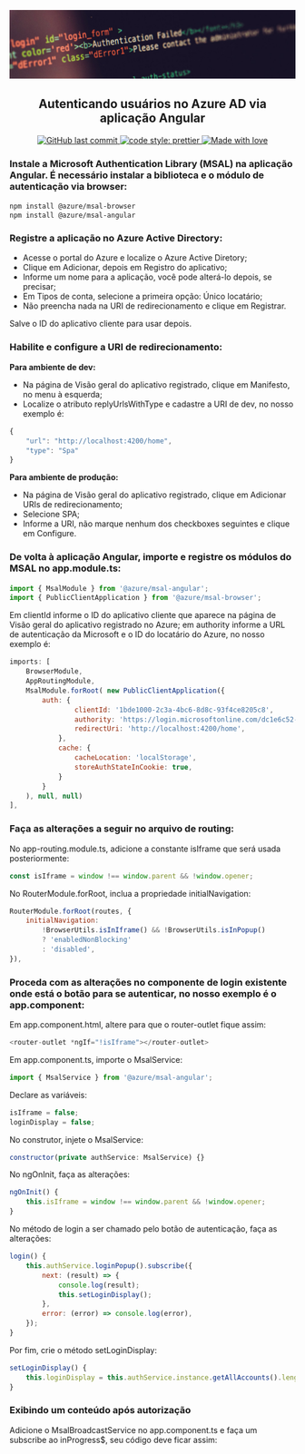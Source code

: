 ![](https://github.com/ortegavan/poc-azure-ad/blob/958c31908171220166a69d79819276b71d4a3d21/README.jpg)

<h2 align="center">
    Autenticando usuários no Azure AD via aplicação Angular
</h2>
<p align="center">
    <a href="https://github.com/ortegavan/poc-azure-ad/commits/">
        <img alt="GitHub last commit" src="https://img.shields.io/github/last-commit/ortegavan/poc-azure-ad?style=flat-square">
    </a>
    <a href="https://github.com/prettier">
        <img alt="code style: prettier" src="https://img.shields.io/badge/code_style-prettier-ff69b4.svg?style=flat-square">
    </a>   
    <a href="https://github.com/ortegavan">
        <img alt="Made with love" src="https://img.shields.io/badge/made%20with%20%E2%99%A5%20by-ortegavan-ff69b4.svg?style=flat-square">
    </a>
</p>

### Instale a Microsoft Authentication Library (MSAL) na aplicação Angular. É necessário instalar a biblioteca e o módulo de autenticação via browser:

```
npm install @azure/msal-browser
npm install @azure/msal-angular
```

### Registre a aplicação no Azure Active Directory:

- Acesse o portal do Azure e localize o Azure Active Diretory;
- Clique em Adicionar, depois em Registro do aplicativo;
- Informe um nome para a aplicação, você pode alterá-lo depois, se precisar;
- Em Tipos de conta, selecione a primeira opção: Único locatário;
- Não preencha nada na URI de redirecionamento e clique em Registrar.

Salve o ID do aplicativo cliente para usar depois.

### Habilite e configure a URI de redirecionamento:

**Para ambiente de dev:**

- Na página de Visão geral do aplicativo registrado, clique em Manifesto, no menu à esquerda;
- Localize o atributo replyUrlsWithType e cadastre a URI de dev, no nosso exemplo é:

```javascript
{
    "url": "http://localhost:4200/home",
    "type": "Spa"
}
```

**Para ambiente de produção:**

- Na página de Visão geral do aplicativo registrado, clique em Adicionar URIs de redirecionamento;
- Selecione SPA;
- Informe a URI, não marque nenhum dos checkboxes seguintes e clique em Configure.

### De volta à aplicação Angular, importe e registre os módulos do MSAL no app.module.ts:

```javascript
import { MsalModule } from '@azure/msal-angular';
import { PublicClientApplication } from '@azure/msal-browser';
```

Em clientId informe o ID do aplicativo cliente que aparece na página de Visão geral do aplicativo registrado no Azure; em authority informe a URL de autenticação da Microsoft e o ID do locatário do Azure, no nosso exemplo é:

```javascript
imports: [
	BrowserModule,
	AppRoutingModule,
	MsalModule.forRoot( new PublicClientApplication({
		auth: {
				clientId: '1bde1000-2c3a-4bc6-8d8c-93f4ce8205c8',
				authority: 'https://login.microsoftonline.com/dc1e6c52-6944-4171-a933-38a16b9dc72b',
				redirectUri: 'http://localhost:4200/home',
			},
			cache: {
				cacheLocation: 'localStorage',
				storeAuthStateInCookie: true,
			}
		}
	), null, null)
],
```

### Faça as alterações a seguir no arquivo de routing:

No app-routing.module.ts, adicione a constante isIframe que será usada posteriormente:

```javascript
const isIframe = window !== window.parent && !window.opener;
```

No RouterModule.forRoot, inclua a propriedade initialNavigation:

```javascript
RouterModule.forRoot(routes, {
	initialNavigation:
		!BrowserUtils.isInIframe() && !BrowserUtils.isInPopup()
		? 'enabledNonBlocking'
		: 'disabled',
}),
```

### Proceda com as alterações no componente de login existente onde está o botão para se autenticar, no nosso exemplo é o app.component:

Em app.component.html, altere para que o router-outlet fique assim:

```javascript
<router-outlet *ngIf="!isIframe"></router-outlet>
```

Em app.component.ts, importe o MsalService:

```javascript
import { MsalService } from '@azure/msal-angular';
```

Declare as variáveis:

```javascript
isIframe = false;
loginDisplay = false;
```

No construtor, injete o MsalService:

```javascript
constructor(private authService: MsalService) {}
```

No ngOnInit, faça as alterações:

```javascript
ngOnInit() {
	this.isIframe = window !== window.parent && !window.opener;
}
```

No método de login a ser chamado pelo botão de autenticação, faça as alterações:

```javascript
login() {
	this.authService.loginPopup().subscribe({
		next: (result) => {
			console.log(result);
			this.setLoginDisplay();
		},
		error: (error) => console.log(error),
	});
}
```

Por fim, crie o método setLoginDisplay:

```javascript
setLoginDisplay() {
	this.loginDisplay = this.authService.instance.getAllAccounts().length > 0;
}
```

### Exibindo um conteúdo após autorização

Adicione o MsalBroadcastService no app.component.ts e faça um subscribe ao inProgress$, seu código deve ficar assim:

```javascript

```